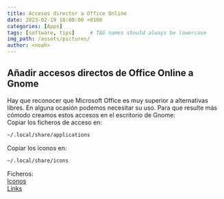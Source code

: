 ```yaml
---
title: Accesos director a Office Online
date: 2023-02-19 10:00:00 +0100
categories: [Apps]
tags: [software, tips]     # TAG names should always be lowercase
img_path: /assets/pictures/
author: <noah>
---
```

## Añadir accesos directos de Office Online a Gnome

Hay que reconocer que Microsoft Office es muy superior a alternativas libres. En alguna ocasión podemos necesitar su uso. Para que resulte más cómodo creamos estos accesos en el escritorio de Gnome:  
Copiar los ficheros de acceso en:

``` bash
~/.local/share/applications
```
Copiar los iconos en:

``` bash
~/.local/share/icons
```
Ficheros:  
[Iconos](/assets/files/icons.zip)  
[Links](/assets/files/links.zip)